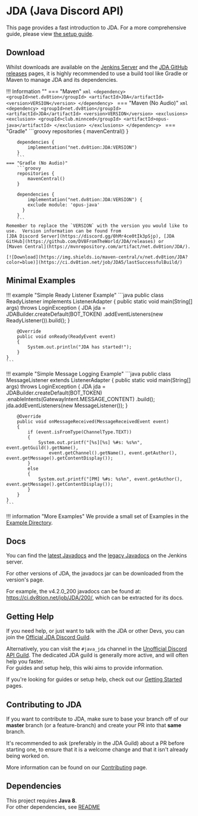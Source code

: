 # JDA (Java Discord API)

This page provides a fast introduction to JDA.  For a more comprehensive guide, please view [the setup guide](../using-jda/getting-started.md). 

## Download
Whilst downloads are available on the [Jenkins Server](https://ci.dv8tion.net/job/JDA5/) and the [JDA GitHub releases](https://github.com/DV8FromTheWorld/JDA/releases) pages, 
it is highly recommended to use a build tool like Gradle or Maven to manage JDA and its dependencies.

!!! Information ""
    === "Maven"
        ```xml
        <dependency>
          <groupId>net.dv8tion</groupId>
          <artifactId>JDA</artifactId>
          <version>VERSION</version>
        </dependency>
        ```
    === "Maven (No Audio)"
        ```xml
        <dependency>
          <groupId>net.dv8tion</groupId>
          <artifactId>JDA</artifactId>
          <version>VERSION</version>
          <exclusions>
            <exclusion>
              <groupId>club.minnced</groupId>
              <artifactId>opus-java</artifactId>
            </exclusion>
          </exclusions>
        </dependency>
        ```
    === "Gradle"
        ```groovy
        repositories {
            mavenCentral()
        }
        
        dependencies {
            implementation("net.dv8tion:JDA:VERSION")
        }
        ```
    === "Gradle (No Audio)"
        ```groovy
        repositories {
            mavenCentral()
        }
        
        dependencies {
            implementation("net.dv8tion:JDA:VERSION") {
            exclude module: 'opus-java'
          }
        }
        ```
    Remember to replace the `VERSION` with the version you would like to use.  Version information can be found from 
    [JDA Discord Server](https://discord.gg/0hMr4ce0tIk3pSjp), [JDA GitHub](https://github.com/DV8FromTheWorld/JDA/releases) or 
    [Maven Central](https://mvnrepository.com/artifact/net.dv8tion/JDA/).
    
    [![Download](https://img.shields.io/maven-central/v/net.dv8tion/JDA?color=blue)](https://ci.dv8tion.net/job/JDA5/lastSuccessfulBuild/)


## Minimal Examples
!!! example "Simple Ready Listener Example"
    ```java
    public class ReadyListener implements ListenerAdapter
    {
        public static void main(String[] args)
        throws LoginException
        {
            JDA jda = JDABuilder.createDefault(BOT_TOKEN)
                .addEventListeners(new ReadyListener()).build();
        }

        @Override
        public void onReady(ReadyEvent event)
        {
            System.out.println("JDA has started!");
        }
    }
    ```

!!! example "Simple Message Logging Example"
    ```java
    public class MessageListener extends ListenerAdapter
    {
        public static void main(String[] args)
        throws LoginException
        {
            JDA jda = JDABuilder.createDefault(BOT_TOKEN)
                                .enableIntents(GatewayIntent.MESSAGE_CONTENT)
                                .build();
            jda.addEventListeners(new MessageListener());
        }

        @Override
        public void onMessageReceived(MessageReceivedEvent event)
        {
            if (event.isFromType(ChannelType.TEXT))
            {
                System.out.printf("[%s][%s] %#s: %s%n", event.getGuild().getName(),
                    event.getChannel().getName(), event.getAuthor(), event.getMessage().getContentDisplay());
            }
            else
            {
                System.out.printf("[PM] %#s: %s%n", event.getAuthor(), event.getMessage().getContentDisplay());
            }
        }
    }
    ```
!!! information "More Examples"
    We provide a small set of Examples in the [Example Directory](https://github.com/DV8FromTheWorld/JDA/tree/master/src/examples/java).


## Docs
You can find the [latest Javadocs](https://ci.dv8tion.net/job/JDA5/javadoc/) and the [legacy Javadocs](https://ci.dv8tion.net/job/JDA/javadoc/) on the Jenkins server.

For other versions of JDA, the javadocs jar can be downloaded from the version's page.

For example, the v4.2.0_200 javadocs can be found at:
<https://ci.dv8tion.net/job/JDA/200/>, which can be extracted for its docs.

## Getting Help
If you need help, or just want to talk with the JDA or other Devs, you can join the [Official JDA Discord Guild](https://discord.gg/0hMr4ce0tIl3SLv5).

Alternatively, you can visit the `#java_jda` channel in the [Unofficial Discord API Guild](https://discord.gg/discord-api).
The dedicated JDA guild is generally more active, and will often help you faster.
<br>
For guides and setup help, this wiki aims to provide information.

If you're looking for guides or setup help, check out our [Getting Started](../using-jda/getting-started.md) pages.

## Contributing to JDA
If you want to contribute to JDA, make sure to base your branch off of our **master** branch (or a feature-branch)
and create your PR into that **same** branch.

It's recommended to ask (preferably in the JDA Guild) about a PR before starting one, to ensure that it is a welcome change and that it isn't already being worked on.

More information can be found on our [Contributing](../contributing/contributing.md) page.

## Dependencies
This project requires **Java 8**.<br>
For other dependencies, see [README](https://github.com/DV8FromTheWorld/JDA5/tree/master/README.md)